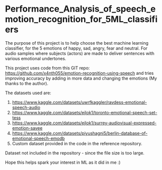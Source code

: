 # Performance_Analysis_of_speech_emotion_recognition_for_5ML_classifiers
The purpose of this project is to help choose the best machine learning classifier, for the 5 emotions of happy, sad, angry, fear and neutral. For audio samples where subjects (actors) are made to deliver sentences with various emotional undertones.

This project uses code from this GIT repo: https://github.com/x4nth055/emotion-recognition-using-speech
and tries improving accuracy by adding in more data and changing the emotions (My thanks to the author).

The datasets used are: 
1. https://www.kaggle.com/datasets/uwrfkaggler/ravdess-emotional-speech-audio
2. https://www.kaggle.com/datasets/ejlok1/toronto-emotional-speech-set-tess
3. https://www.kaggle.com/datasets/ejlok1/surrey-audiovisual-expressed-emotion-savee
4. https://www.kaggle.com/datasets/piyushagni5/berlin-database-of-emotional-speech-emodb
5. Custom dataset provided in the code in the reference repository.

Dataset not included in the repository - since the file size is too large.

Hope this helps spark your interest in ML as it did in me :)
